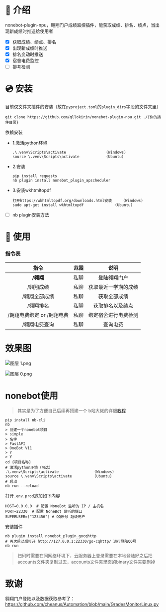 # 📖 介绍

nonebot-plugin-npu，翱翔门户成绩监控插件，能获取成绩、排名、绩点，当出现新成绩时推送给使用者

- [x] 获取成绩、绩点、排名
- [x] 出现新成绩时推送
- [x] 排名变动时推送
- [x] 宿舍电费监控
- [ ] 排考检测

# 💿 安装

目前仅文件夹插件的安装（放在`pyproject.toml`的`plugin_dirs`字段的文件夹里）

```
git clone https://github.com/qllokirin/nonebot-plugin-npu.git ./{你的插件目录}
```

依赖安装

* 1.激活python环境

  ```
  .\.venv\Scripts\activate   				(Windows)
  source \.venv\Scripts\activate			(Ubuntu)
  ```

* 2.安装

  ```
  pip install requests
  nb plugin install nonebot_plugin_apscheduler
  ```

* 3.安装wkhtmltopdf

  ```
  打开https://wkhtmltopdf.org/downloads.html安装	 (Windows)
  sudo apt-get install wkhtmltopdf				(Ubuntu)
  ```

- [ ] nb plugin安装方法

# 🎉 使用

### 指令表

|            指令            | 范围 |         说明         |
| :------------------------: | :--: | :------------------: |
|         **/翱翔**          | 私聊 |     登陆翱翔门户     |
|         /翱翔成绩          | 私聊 | 获取最近一学期的成绩 |
|       /翱翔全部成绩        | 私聊 |     获取全部成绩     |
|         /翱翔排名          | 私聊 |   获取排名以及绩点   |
| /翱翔电费绑定 or /翱翔电费 | 私聊 | 绑定宿舍进行电费检测 |
|       /翱翔电费查询        | 私聊 |       查询电费       |

# 效果图

![图层 1.png](https://s2.loli.net/2024/02/20/lyNCOXUaczwBIr3.png)

![图层 0.png](https://s2.loli.net/2024/02/20/CyQ5IAcN61YD4wG.png)

# nonebot使用

> 其实是为了方便自己后续再搭建一个  b站大佬的详细[教程](https://www.bilibili.com/video/BV1984y1b7JY)

```
pip install nb-cli
nb
> 创建一个nonebot项目
> simple
> 名字
> FastAPI
> OneBot V11
> Y
> Y
cd {项目名称}
# 激活python环境（可选）
.\.venv\Scripts\activate   				(Windows)
source \.venv\Scripts\activate			(Ubuntu)
# 启动
nb run --reload 
```

打开`.env.prod`追加如下内容

```
HOST=0.0.0.0  # 配置 NoneBot 监听的 IP / 主机名
PORT=22330  # 配置 NoneBot 监听的端口
SUPERUSER=["123456"] # QQ账号 超级用户
```

安装插件

```
nb plugin install nonebot_plugin_gocqhttp
# 再次启动后打开 http://127.0.0.1:22330/go-cqhttp/ 进行登陆QQ号
nb run
```

> 扫码时需要在同网络环境下，云服务器上登录需要在本地登陆好之后把accounts文件夹复制过去，accounts文件夹里面的binary文件夹要删掉

# 致谢

翱翔门户登陆以及数据获取参考了：https://github.com/cheanus/Automation/blob/main/GradesMonitorLinux.py

